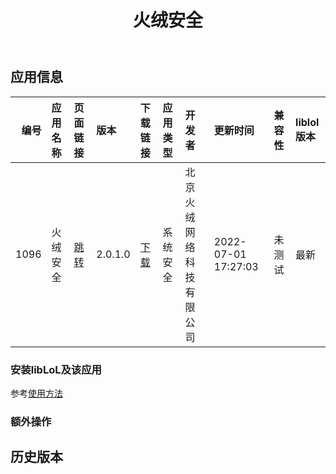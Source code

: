 ﻿---
id: 1096
title: 火绒安全
toc: true
weight: 1096
---

## 应用信息 
|   编号 | 应用名称   | 页面链接                                        | 版本      | 下载链接                                                                               | 应用类型   | 开发者          | 更新时间                | 兼容性   | liblol版本   |
|-----:|:-------|:--------------------------------------------|:--------|:-----------------------------------------------------------------------------------|:-------|:-------------|:--------------------|:------|:-----------|
| 1096 | 火绒安全   | [跳转](http://app.loongapps.cn/#/detail/1096) | 2.0.1.0 | [下载](http://113.24.212.22:8090/upload/file/cn.huorong.esm_2.0.1.0_loongarch64.deb) | 系统安全   | 北京火绒网络科技有限公司 | 2022-07-01 17:27:03 | 未测试   | 最新         |
### 安装libLoL及该应用 
参考[使用方法](/docs/usage) 
### 额外操作 


## 历史版本 
 